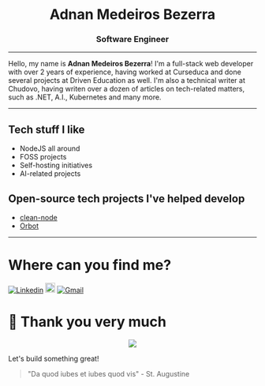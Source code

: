 <div align="center">
    <h1>Adnan Medeiros Bezerra</h1>
    <h3>Software Engineer</h3>
</div>

---

Hello, my name is **Adnan Medeiros Bezerra**! I'm a full-stack web developer with over 2 years of experience, having worked at Curseduca and done several projects at Driven Education as well.
I'm also a technical writer at Chudovo, having writen over a dozen of articles on tech-related matters, such as .NET, A.I., Kubernetes and many more.

--- 

## Tech stuff I like

- NodeJS all around
- FOSS projects
- Self-hosting initiatives
- AI-related projects

## Open-source tech projects I've helped develop
- <a href="https://github.com/lesimoes/clean-node" target="_blank">clean-node</a>
- <a href="https://github.com/guardianproject/orbot-android" target="_blank">Orbot</a>

---

# Where can you find me? 
[![Linkedin](https://img.shields.io/badge/-LinkedIn-blue?style=flat&logo=Linkedin&logoColor=white)](https://www.linkedin.com/in/adnan-bezerra-374134220/)
[<img src="https://img.shields.io/github/followers/adnanbezerra?label=follow&style=social" height="20" title="Follow me" />](https://github.com/adnanbezerra) 
[![Gmail](https://img.shields.io/badge/-Gmail-c14438?style=flat&logo=Gmail&logoColor=white)](mailto:adnanbezerra@gmail.com)

# :wave: Thank you very much

<div align="center">
    <img src="https://i.imgur.com/qW6chYg.png">
</div>

Let's build something great!
> "Da quod iubes et iubes quod vis" - St. Augustine

<!---
adnanbezerra/adnanbezerra is a ✨ special ✨ repository because its `README.md` (this file) appears on your GitHub profile.
You can click the Preview link to take a look at your changes.
--->
